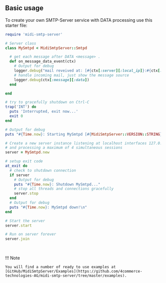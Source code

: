 <h2>Basic usage</h2>

To create your own SMTP-Server service with DATA processing use this starter file:

```rb
require 'midi-smtp-server'

# Server class
class MySmtpd < MidiSmtpServer::Smtpd

  # get each message after DATA <message> .
  def on_message_data_event(ctx)
    # Output for debug
    logger.debug("mail reveived at: [#{ctx[:server][:local_ip]}:#{ctx[:server][:local_port]}] from: [#{ctx[:envelope][:from]}] for recipient(s): [#{ctx[:envelope][:to]}]...")
    # handle incoming mail, just show the message source
    logger.debug(ctx[:message][:data])
  end

end

# try to gracefully shutdown on Ctrl-C
trap('INT') do
  puts 'Interrupted, exit now...'
  exit 0
end

# Output for debug
puts "#{Time.now}: Starting MySmtpd [#{MidiSmtpServer::VERSION::STRING}|#{MidiSmtpServer::VERSION::DATE}] (Basic usage) ..."

# Create a new server instance listening at localhost interfaces 127.0.0.1:2525
# and processing a maximum of 4 simultaneous sessions
server = MySmtpd.new

# setup exit code
at_exit do
  # check to shutdown connection
  if server
    # Output for debug
    puts "#{Time.now}: Shutdown MySmtpd..."
    # stop all threads and connections gracefully
    server.stop
  end
  # Output for debug
  puts "#{Time.now}: MySmtpd down!\n"
end

# Start the server
server.start

# Run on server forever
server.join
```

<br>

!!! Note

    You will find a number of ready to use examples at [GitHub/MidiSmtpServer/Examples](https://github.com/4commerce-technologies-AG/midi-smtp-server/tree/master/examples).

<br>
